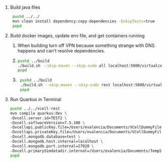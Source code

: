
1. Build java files 
   ``` bash 
    pushd ../../
    mvn clean install dependency:copy-dependencies -DskipTests=true
    popd
    ```

2. Build docker images, update env file, and get containers running
   1. When building turn off VPN because something strange with DNS happens and can't resolve dependencies.
   2. 
       ```bash
       pushd ../build
       ./build.sh --skip-maven --skip-sudo all localhost:5000/virtualcell dev_zeke
       popd
      ```
   3. ```bash
       pushd ../build
       ./build.sh --skip-maven --skip-sudo rest localhost:5000/virtualcell dev_zeke
       popd
      ```

3. Run Quarkus in Terminal
   ``` bash 
   pushd ../../vcell-rest
   mvn compile quarkus:dev \
   -Dvcell.server.id=TEST2 \
   -Dvcell.softwareVersion=7.5.100 \
   -Dvcellapi.publicKey.file=/Users/evalencia/Documents/VCellDummyFiles/apiKeys.pem \
   -Dvcellapi.privateKey.file=/Users/evalencia/Documents/VCellDummyFiles/apiKeys \
   -Dvcell.mongodb.database=test \
   -Dvcell.mongodb.host.internal=localhost \
   -Dvcell.mongodb.port.internal=27020 \
   -Dvcell.primarySimdatadir.internal=/Users/evalencia/Documents/TempStorage
   popd
   ```